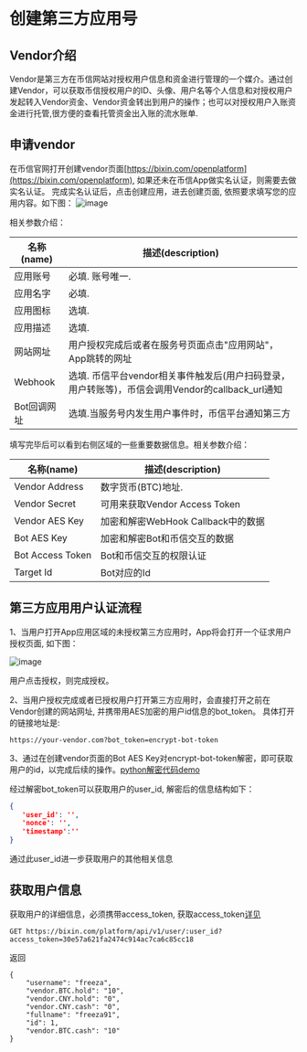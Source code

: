 # 创建第三方应用号

## Vendor介绍

Vendor是第三方在币信网站对授权用户信息和资金进行管理的一个媒介。通过创建Vendor，可以获取币信授权用户的ID、头像、用户名等个人信息和对授权用户发起转入Vendor资金、Vendor资金转出到用户的操作；也可以对授权用户入账资金进行托管,很方便的查看托管资金出入账的流水账单.

## 申请vendor
在币信官网打开创建vendor页面[https://bixin.com/openplatform](https://bixin.com/openplatform), 如果还未在币信App做实名认证，则需要去做实名认证。
完成实名认证后，点击创建应用，进去创建页面, 依照要求填写您的应用内容。如下图：
![image](https://raw.githubusercontent.com/haobtc/openplatform/master/images/create_vendor.png)

相关参数介绍：

| 名称(name) | 描述(description) |
| --------- | ----------------- |
| 应用账号   | 必填. 账号唯一.|
| 应用名字   | 必填.|
| 应用图标   | 选填. |
| 应用描述   | 选填. |
| 网站网址   | 用户授权完成后或者在服务号页面点击"应用网站"，App跳转的网址|
| Webhook    | 选填. 币信平台vendor相关事件触发后(用户扫码登录，用户转账等)，币信会调用Vendor的callback_url通知|
| Bot回调网址|选填.当服务号内发生用户事件时，币信平台通知第三方|

填写完毕后可以看到右侧区域的一些重要数据信息。相关参数介绍：

| 名称(name) | 描述(description) |
| --------- | ----------------- |
| Vendor Address   | 数字货币(BTC)地址.|
| Vendor Secret   | 可用来获取Vendor Access Token|
| Vendor AES Key   | 加密和解密WebHook Callback中的数据|
| Bot AES Key   | 加密和解密Bot和币信交互的数据 |
| Bot Access Token | Bot和币信交互的权限认证|
| Target Id | Bot对应的Id|


## 第三方应用用户认证流程

1、当用户打开App应用区域的未授权第三方应用时，App将会打开一个征求用户授权页面, 如下图：

![image](https://raw.githubusercontent.com/haobtc/openplatform/master/images/auth.jpg)

用户点击授权，则完成授权。

2、当用户授权完成或者已授权用户打开第三方应用时，会直接打开之前在Vendor创建的网站网址, 并携带用AES加密的用户id信息的bot_token。 具体打开的链接地址是:

```
https://your-vendor.com?bot_token=encrypt-bot-token
```

3、通过在创建vendor页面的Bot AES Key对encrypt-bot-token解密，即可获取用户的id，以完成后续的操作。[python解密代码demo](../lib/bixin/crypt.py)


经过解密bot_token可以获取用户的user_id, 解密后的信息结构如下： 

```json
{
   'user_id': '',
   'nonce': '',
   'timestamp':''
}

```

通过此user_id进一步获取用户的其他相关信息

## 获取用户信息

获取用户的详细信息，必须携带access_token, 获取access_token[详见](./获取Access_Token.md)

```
GET https://bixin.com/platform/api/v1/user/:user_id?access_token=30e57a621fa2474c914ac7ca6c85cc18

```

返回

```
{
    "username": "freeza",
    "vendor.BTC.hold": "10",
    "vendor.CNY.hold": "0",
    "vendor.CNY.cash": "0",
    "fullname": "freeza91",
    "id": 1,
    "vendor.BTC.cash": "10"
}
```
